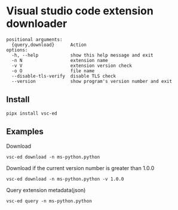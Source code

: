 # Visual studio code extension downloader
```
positional arguments:
  {query,download}      Action
options:
  -h, --help            show this help message and exit
  -n N                  extension name
  -v V                  extension version check
  -o O                  file name
  --disable-tls-verify  disable TLS check
  --version             show program's version number and exit
```

## Install
```shell
pipx install vsc-ed
```

## Examples
Download
```shell
vsc-ed download -n ms-python.python
```
Download if the current version number is greater than 1.0.0
```shell
vsc-ed download -n ms-python.python -v 1.0.0
```
Query extension metadata(json)
```shell
vsc-ed query -n ms-python.python
```